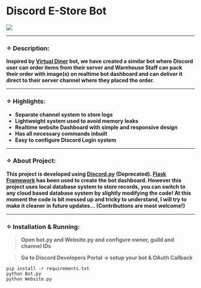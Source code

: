 # Discord E-Store Bot

![](https://i.imgur.com/iAe3m76.png)

-------------------------------------------------

### ✧ Description:

**Inspired by [Virtual Diner](https://virtualdinerbot.com) bot, we have created a similar bot where Discord user can order items from their server and Warehouse Staff can pack their order with image(s) on realtime bot dashboard and can deliver it direct to their server channel where they placed the order.**

-------------------------------------------------

### ✧ Highlights:
* **Separate channel system to store logs**
* **Lightweight system used to avoid memory leaks**
* **Realtime website Dashboard with simple and responsive design**
* **Has all necessary commands inbuilt**
* **Easy to configure Discord Login system**

-------------------------------------------------

### ✧ About Project:

**This project is developed using [Discord.py](https://github.com/Rapptz/discord.py) (Deprecated). [Flask Framework](https://flask.palletsprojects.com/en/2.0.x/) has been used to create the bot dashboard. However this project uses local database system to store records, you can switch to any cloud based database system by slightly modifying the code! At this moment the code is bit messed up and tricky to understand, I will try to make it cleaner in future updates... (Contributions are most welcome!)**

-------------------------------------------------

### ✧ Installation & Running:

> **Open bot.py and Website.py and configure owner, guild and channel IDs**

> **Go to Discord Developers Portal -> setup your bot & OAuth Callback**

```
pip install -r requirements.txt
python Bot.py
python Website.py
```
